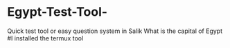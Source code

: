 # Egypt-Test-Tool-
Quick test tool or easy question system in Salik What is the capital of Egypt 
#I installed the termux tool
